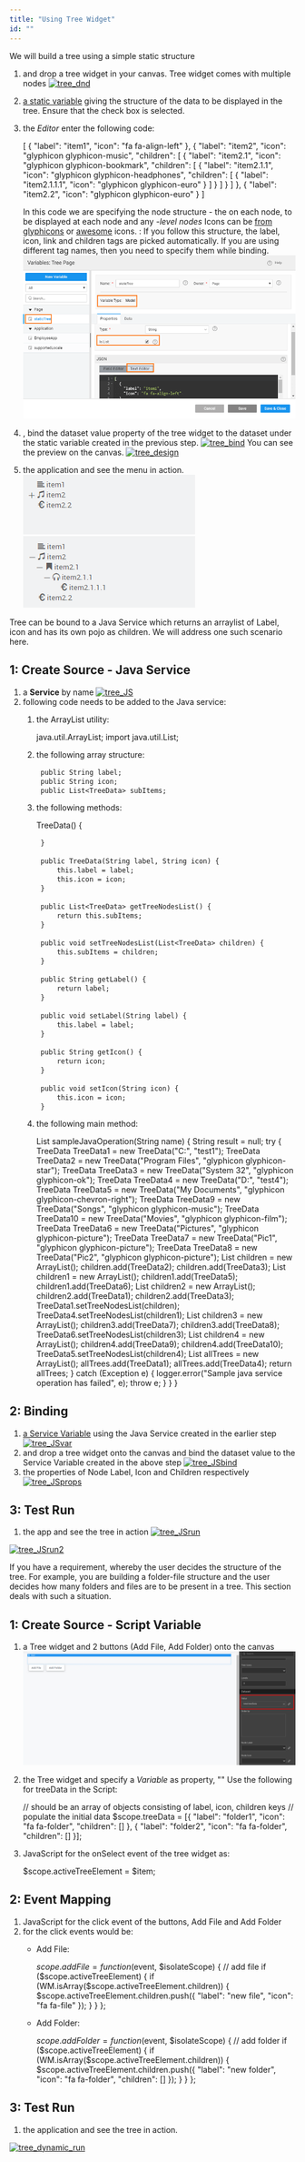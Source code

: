 ```yaml
---
title: "Using Tree Widget"
id: ""
---
```


We will build a tree using a simple static structure

1. and drop a tree widget in your canvas. Tree widget comes with multiple nodes [![tree_dnd](../assets/tree_dnd-1024x576.png)](../assets/tree_dnd.png)
2. [a static variable](/learn/variables/#menu) giving the structure of the data to be displayed in the tree. Ensure that the check box is selected.
3. the _Editor_ enter the following code:
    
    \[
      {
        "label": "item1",
        "icon": "fa fa-align-left"
      },
      {
        "label": "item2",
        "icon": "glyphicon glyphicon-music",
        "children": \[
          {
            "label": "item2.1",
            "icon": "glyphicon glyphicon-bookmark",
            "children": \[
              {
                "label": "item2.1.1",
                "icon": "glyphicon glyphicon-headphones",
                "children": \[
                  {
                    "label": "item2.1.1.1",
                    "icon": "glyphicon glyphicon-euro"
                  }
                \]
              }
            \]
          }
        \]
      },
      {
        "label": "item2.2",
        "icon": "glyphicon glyphicon-euro"
      }
    \]
    
    In this code we are specifying the node structure - the on each node, to be displayed at each node and any _\-level nodes_ Icons can be [from glyphicons](http://getbootstrap.com/components/) or [awesome](https://fortawesome.github.io/Font-Awesome/cheatsheet/) icons. : If you follow this structure, the label, icon, link and children tags are picked automatically. If you are using different tag names, then you need to specify them while binding. [![tree_statvar](../assets/tree_statvar.png)](../assets/tree_statvar.png)
4. , bind the dataset value property of the tree widget to the dataset under the static variable created in the previous step. [![tree_bind](../assets/tree_bind.png)](../assets/tree_bind.png) You can see the preview on the canvas. [![tree_design](../assets/tree_design-1024x576.png)](../assets/tree_design.png)
5. the application and see the menu in action. [![tree_run1](../assets/tree_run1.png)](../assets/tree_run1.png)[![tree_run2](../assets/tree_run2.png)](../assets/tree_run2.png)

Tree can be bound to a Java Service which returns an arraylist of Label, icon and has its own pojo as children. We will address one such scenario here.

## 1: Create Source - Java Service

1. a **Service** by name [![tree_JS](../assets/tree_JS.png)](../assets/tree_JS.png)
2. following code needs to be added to the Java service:
    1. the ArrayList utility:
        
         java.util.ArrayList;
        import java.util.List;
        
    2. the following array structure:
        
            public String label;
            public String icon;
            public List<TreeData> subItems;
        
    3. the following methods:
        
         TreeData() {
        
            }
        
            public TreeData(String label, String icon) {
                this.label = label;
                this.icon = icon;
            }
        
            public List<TreeData> getTreeNodesList() {
                return this.subItems;
            }
        
            public void setTreeNodesList(List<TreeData> children) {
                this.subItems = children;
            }
        
            public String getLabel() {
                return label;
            }
        
            public void setLabel(String label) {
                this.label = label;
            }
        
            public String getIcon() {
                return icon;
            }
        
            public void setIcon(String icon) {
                this.icon = icon;
            }
        
    4. the following main method:
        
         List<TreeData> sampleJavaOperation(String name) {
                String result = null;
                try {
                    TreeData TreeData1 = new TreeData("C:", "test1");
                    TreeData TreeData2 = new TreeData("Program Files", "glyphicon glyphicon-star");
                    TreeData TreeData3 = new TreeData("System 32", "glyphicon glyphicon-ok");
                    TreeData TreeData4 = new TreeData("D:", "test4");
                    TreeData TreeData5 = new TreeData("My Documents", "glyphicon glyphicon-chevron-right");
                    TreeData TreeData9 = new TreeData("Songs", "glyphicon glyphicon-music");
                    TreeData TreeData10 = new TreeData("Movies", "glyphicon glyphicon-film");
                    TreeData TreeData6 = new TreeData("Pictures", "glyphicon glyphicon-picture");
                    TreeData TreeData7 = new TreeData("Pic1", "glyphicon glyphicon-picture");
                    TreeData TreeData8 = new TreeData("Pic2", "glyphicon glyphicon-picture");
                    List<TreeData> children = new ArrayList();
                    children.add(TreeData2);
                    children.add(TreeData3);
                    List<TreeData> children1 = new ArrayList();
                    children1.add(TreeData5);
                    children1.add(TreeData6);
                    List<TreeData> children2 = new ArrayList();
                    children2.add(TreeData1);
                    children2.add(TreeData3);
                    TreeData1.setTreeNodesList(children);
                    TreeData4.setTreeNodesList(children1);
                    List<TreeData> children3 = new ArrayList();
                    children3.add(TreeData7);
                    children3.add(TreeData8);
                    TreeData6.setTreeNodesList(children3);
                    List<TreeData> children4 = new ArrayList();
                    children4.add(TreeData9);
                    children4.add(TreeData10);
                    TreeData5.setTreeNodesList(children4);
                    List<TreeData> allTrees = new ArrayList();
                    allTrees.add(TreeData1);
                    allTrees.add(TreeData4);
                    return allTrees;
                } catch (Exception e) {
                    logger.error("Sample java service operation has failed", e);
                    throw e;
                }
            }
        }
        

## 2: Binding

1. [a Service Variable](/learn/variables/#menu) using the Java Service created in the earlier step [![tree_JSvar](../assets/tree_JSvar.png)](../assets/tree_JSvar.png)
2. and drop a tree widget onto the canvas and bind the dataset value to the Service Variable created in the above step [![tree_JSbind](../assets/tree_JSbind.png)](../assets/tree_JSbind.png)
3. the properties of Node Label, Icon and Children respectively [![tree_JSprops](../assets/tree_JSprops.png)](../assets/tree_JSprops.png)

## 3: Test Run

1. the app and see the tree in action [![tree_JSrun](../assets/tree_JSrun.png)](../assets/tree_JSrun.png)

[![tree_JSrun2](../assets/tree_JSrun2.png)](../assets/tree_JSrun2.png)

If you have a requirement, whereby the user decides the structure of the tree. For example, you are building a folder-file structure and the user decides how many folders and files are to be present in a tree. This section deals with such a situation.

## 1: Create Source - Script Variable

1. a Tree widget and 2 buttons (Add File, Add Folder) onto the canvas [![tree_dynamic_design](../assets/tree_dynamic_design.png)](../assets/tree_dynamic_design.png)
2. the Tree widget and specify a _Variable_ as property, "" Use the following for treeData in the Script:
    
    // should be an array of objects consisting of label, icon, children keys
        // populate the initial data
    $scope.treeData = \[{
            "label": "folder1",
            "icon": "fa fa-folder",
            "children": \[\]
        }, {
            "label": "folder2",
            "icon": "fa fa-folder",
            "children": \[\]
        }\];
    
3. JavaScript for the onSelect event of the tree widget as:
    
    $scope.activeTreeElement = $item;
    

## 2: Event Mapping

1. JavaScript for the click event of the buttons, Add File and Add Folder
2. for the click events would be:
    - Add File:
        
        $scope.addFile = function($event, $isolateScope) {
                // add file
                if ($scope.activeTreeElement) {
                    if (WM.isArray($scope.activeTreeElement.children)) {
                        $scope.activeTreeElement.children.push({
                            "label": "new file",
                            "icon": "fa fa-file"
                        });
                    }
                }
            };
        
    - Add Folder:
        
        $scope.addFolder = function($event, $isolateScope) {
                // add folder
                if ($scope.activeTreeElement) {
                    if (WM.isArray($scope.activeTreeElement.children)) {
                        $scope.activeTreeElement.children.push({
                            "label": "new folder",
                            "icon": "fa fa-folder",
                            "children": \[\]
                        });
                    }
                }
            };
        

## 3: Test Run

1. the application and see the tree in action.

[![tree_dynamic_run](../assets/tree_dynamic_run.png)](../assets/tree_dynamic_run.png)
